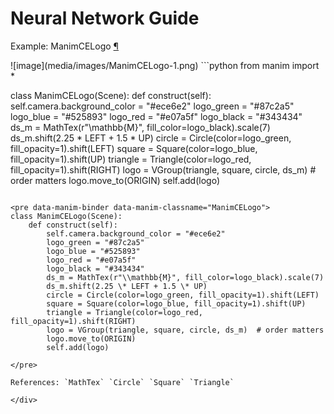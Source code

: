 # Neural Network Guide

<div id="manimcelogo" class="admonition admonition-manim-example">
<p class="admonition-title">Example: ManimCELogo <a class="headerlink" href="#manimcelogo">¶</a></p>![image](media/images/ManimCELogo-1.png)
```python
from manim import *

class ManimCELogo(Scene):
    def construct(self):
        self.camera.background_color = "#ece6e2"
        logo_green = "#87c2a5"
        logo_blue = "#525893"
        logo_red = "#e07a5f"
        logo_black = "#343434"
        ds_m = MathTex(r"\mathbb{M}", fill_color=logo_black).scale(7)
        ds_m.shift(2.25 * LEFT + 1.5 * UP)
        circle = Circle(color=logo_green, fill_opacity=1).shift(LEFT)
        square = Square(color=logo_blue, fill_opacity=1).shift(UP)
        triangle = Triangle(color=logo_red, fill_opacity=1).shift(RIGHT)
        logo = VGroup(triangle, square, circle, ds_m)  # order matters
        logo.move_to(ORIGIN)
        self.add(logo)
```

<pre data-manim-binder data-manim-classname="ManimCELogo">
class ManimCELogo(Scene):
    def construct(self):
        self.camera.background_color = "#ece6e2"
        logo_green = "#87c2a5"
        logo_blue = "#525893"
        logo_red = "#e07a5f"
        logo_black = "#343434"
        ds_m = MathTex(r"\\mathbb{M}", fill_color=logo_black).scale(7)
        ds_m.shift(2.25 \* LEFT + 1.5 \* UP)
        circle = Circle(color=logo_green, fill_opacity=1).shift(LEFT)
        square = Square(color=logo_blue, fill_opacity=1).shift(UP)
        triangle = Triangle(color=logo_red, fill_opacity=1).shift(RIGHT)
        logo = VGroup(triangle, square, circle, ds_m)  # order matters
        logo.move_to(ORIGIN)
        self.add(logo)

</pre>

References: `MathTex` `Circle` `Square` `Triangle`

</div>
